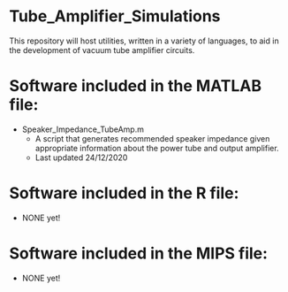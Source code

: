 # Tube_Amplifier_Simulations
This repository will host utilities, written in a variety of languages, to aid in the development of vacuum tube amplifier circuits. 

# Software included in the MATLAB file:
- Speaker_Impedance_TubeAmp.m
  - A script that generates recommended speaker impedance given appropriate information about the power tube and output amplifier.
  - Last updated 24/12/2020

# Software included in the R file:
- NONE yet!

# Software included in the MIPS file:
- NONE yet!
